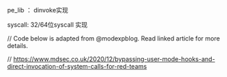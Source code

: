 pe_lib ： dinvoke实现

syscall: 32/64位syscall 实现

// Code below is adapted from @modexpblog. Read linked article for more details.

// https://www.mdsec.co.uk/2020/12/bypassing-user-mode-hooks-and-direct-invocation-of-system-calls-for-red-teams
